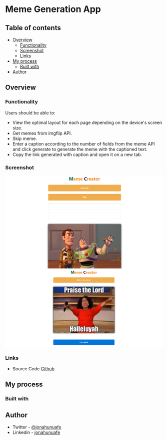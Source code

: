 # Meme Generation App



## Table of contents

- [Overview](#overview)
  - [Functionality](#functionality)
  - [Screenshot](#screenshot)
  - [Links](#links)
- [My process](#my-process)
  - [Built with](#built-with)
- [Author](#author)

## Overview

### Functionality

Users should be able to:

- View the optimal layout for each page depending on the device's screen size.
- Get memes from imgflip API.
- Skip meme.
- Enter a caption according to the number of fields from the meme API and click generate to generate the meme with the captioned text.
- Copy the link generated with caption and open it on a new tab.

### Screenshot

![](./public/meme-1.png)
![](./public/meme-2.png)

### Links

- Source Code [Github](https://github.com/jonahunuafe/meme-generator-app)

## My process

### Built with

## Author
- Twitter - [@jonahunuafe](https://www.twitter.com/jonahunuafe)
- Linkedin - [jonahunuafe](https://www.linkedin.com/in/jonahunuafe)

